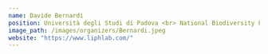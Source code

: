 ```yaml
---
name: Davide Bernardi
position: Università degli Studi di Padova <br> National Biodiversity Future Center
image_path: /images/organizers/Bernardi.jpeg
website: "https://www.liphlab.com/"
---
```

